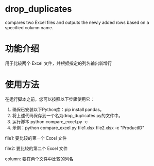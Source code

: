 # drop_duplicates
compares two Excel files and outputs the newly added rows based on a specified column name.

# 功能介绍
用于比较两个 Excel 文件，并根据指定的列名输出新增行

# 使用方法
在运行脚本之前，您可以按照以下步骤使用它：

1. 确保已安装以下Python库：pip install pandas。
2. 将上述代码保存到一个名为drop_duplicates.py的文件中。
3. 运行脚本 python compare_excel.py <file1> <file2> -c <column>  
4. 示例：python compare_excel.py file1.xlsx file2.xlsx -c "ProductID"

  file1: 要比较的第一个 Excel 文件
  
  file2: 要比较的第二个 Excel 文件
  
  column: 要在两个文件中比较的列名
